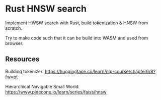 # Rust HNSW search

Implement HWSW search with Rust, build tokenization & HNSW from scratch.

Try to make code such that it can be build into WASM and used from browser.

## Resources

Building tokenizer:
https://huggingface.co/learn/nlp-course/chapter6/8?fw=pt


Hierarchical Navigable Small World:
https://www.pinecone.io/learn/series/faiss/hnsw

